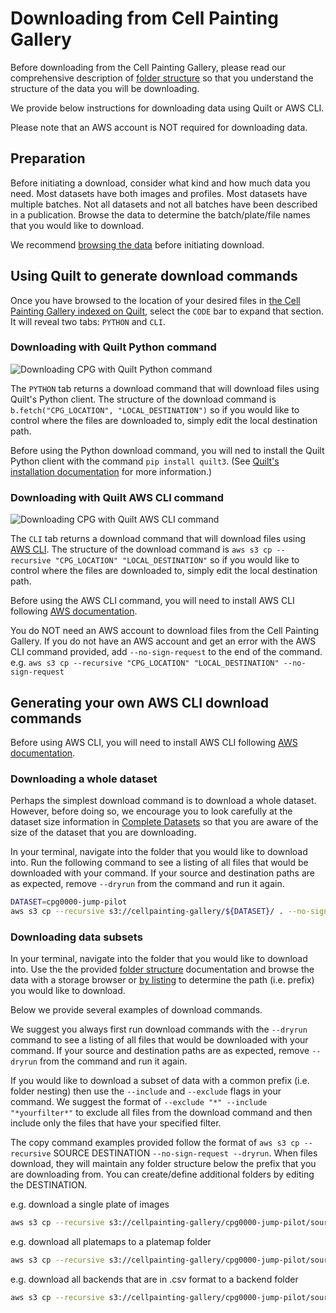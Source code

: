 # Downloading from Cell Painting Gallery

Before downloading from the Cell Painting Gallery, please read our comprehensive description of [folder structure](folder_structure.md) so that you understand the structure of the data you will be downloading.

We provide below instructions for downloading data using Quilt or AWS CLI.

Please note that an AWS account is NOT required for downloading data.

## Preparation

Before initiating a download, consider what kind and how much data you need.
Most datasets have both images and profiles.
Most datasets have multiple batches.
Not all datasets and not all batches have been described in a publication.
Browse the data to determine the batch/plate/file names that you would like to download.

We recommend [browsing the data](browsing_data.md) before initiating download.

## Using Quilt to generate download commands

Once you have browsed to the location of your desired files in [the Cell Painting Gallery indexed on Quilt](https://open.quiltdata.com/b/cellpainting-gallery/tree/), select the `CODE` bar to expand that section.
It will reveal two tabs: `PYTHON` and `CLI`.

### Downloading with Quilt Python command

![Downloading CPG with Quilt Python command](images/Quilt_CPG_Python_download.png)

The `PYTHON` tab returns a download command that will download files using Quilt's Python client.
The structure of the download command is `b.fetch("CPG_LOCATION", "LOCAL_DESTINATION")` so if you would like to control where the files are downloaded to, simply edit the local destination path.

Before using the Python download command, you will ned to install the Quilt Python client with the command `pip install quilt3`. (See [Quilt's installation documentation](https://docs.quiltdata.com/installation) for more information.)

### Downloading with Quilt AWS CLI command

![Downloading CPG with Quilt AWS CLI command](images/Quilt_CPG_AWS_CLI_download.png)

The `CLI` tab returns a download command that will download files using [AWS CLI](https://aws.amazon.com/cli/).
The structure of the download command is `aws s3 cp --recursive "CPG_LOCATION" "LOCAL_DESTINATION"` so if you would like to control where the files are downloaded to, simply edit the local destination path.

Before using the AWS CLI command, you will need to install AWS CLI following [AWS documentation](https://docs.aws.amazon.com/cli/latest/userguide/getting-started-install.html).

You do NOT need an AWS account to download files from the Cell Painting Gallery.
If you do not have an AWS account and get an error with the AWS CLI command provided, add `--no-sign-request` to the end of the command.
e.g. `aws s3 cp --recursive "CPG_LOCATION" "LOCAL_DESTINATION" --no-sign-request`

## Generating your own AWS CLI download commands

Before using AWS CLI, you will need to install AWS CLI following [AWS documentation](https://docs.aws.amazon.com/cli/latest/userguide/getting-started-install.html).

### Downloading a whole dataset

Perhaps the simplest download command is to download a whole dataset.
However, before doing so, we encourage you to look carefully at the dataset size information in [Complete Datasets](complete_datasets.md) so that you are aware of the size of the dataset that you are downloading.

In your terminal, navigate into the folder that you would like to download into.
Run the following command to see a listing of all files that would be downloaded with your command.
If your source and destination paths are as expected, remove `--dryrun` from the command and run it again.

```bash
DATASET=cpg0000-jump-pilot
aws s3 cp --recursive s3://cellpainting-gallery/${DATASET}/ . --no-sign-request --dryrun
```

### Downloading data subsets

In your terminal, navigate into the folder that you would like to download into.
Use the the provided [folder structure](data_structure.md) documentation and browse the data with a storage browser or [by listing](browsing_data.md) to determine the path (i.e. prefix) you would like to download.

Below we provide several examples of download commands.

We suggest you always first run download commands with the `--dryrun` command to see a listing of all files that would be downloaded with your command.
If your source and destination paths are as expected, remove `--dryrun` from the command and run it again.

If you would like to download a subset of data with a common prefix (i.e. folder nesting) then use the `--include` and `--exclude` flags in your command.
We suggest the format of `--exclude "*" --include "*yourfilter*"` to exclude all files from the download command and then include only the files that have your specified filter.

The copy command examples provided follow the format of `aws s3 cp --recursive` SOURCE DESTINATION `--no-sign-request --dryrun`.
When files download, they will maintain any folder structure below the prefix that you are downloading from.
You can create/define additional folders by editing the DESTINATION.

e.g. download a single plate of images

```bash
aws s3 cp --recursive s3://cellpainting-gallery/cpg0000-jump-pilot/source_4/images/2020_11_04_CPJUMP1/images/BR00116991__2020-11-05T19_51_35-Measurement1/ . --no-sign-request --dryrun
```

e.g. download all platemaps to a platemap folder

```bash
aws s3 cp --recursive s3://cellpainting-gallery/cpg0000-jump-pilot/source_4/workspace/metadata/platemaps/ platemap/ --no-sign-request --dryrun
```

e.g. download all backends that are in .csv format to a backend folder

```bash
aws s3 cp --recursive s3://cellpainting-gallery/cpg0000-jump-pilot/source_4/workspace/backend/ backend/ --exclude "*" --include "*.csv" --no-sign-request --dryrun
```
